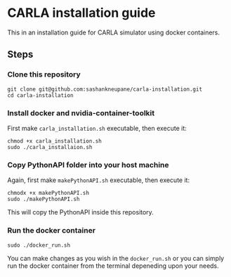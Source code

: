 # CARLA installation guide

This in an installation guide for CARLA simulator using docker containers.

## Steps

### Clone this repository

```
git clone git@github.com:sashankneupane/carla-installation.git
cd carla-installation
```

### Install docker and nvidia-container-toolkit
First make `carla_installation.sh` executable, then execute it:
```
chmod +x carla_installation.sh
sudo ./carla_installaion.sh
```

### Copy PythonAPI folder into your host machine
Again, first make `makePythonAPI.sh` executable, then execute it:
```
chmodx +x makePythonAPI.sh
sudo ./makePythonAPI.sh
```
This will copy the PythonAPI inside this repository.

### Run the docker container
```
sudo ./docker_run.sh
```
You can make changes as you wish in the `docker_run.sh` or you can simply run the docker container from the terminal depeneding upon your needs.